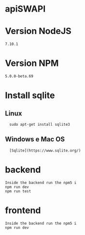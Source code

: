 # apiSWAPI
  # Version NodeJS
    7.10.1
  # Version NPM
    5.0.0-beta.69
  # Install sqlite
  ## Linux
      sudo apt-get install sqlite3
  ## Windows e Mac OS
      [Sqlite](https://www.sqlite.org/)
  # backend
    Inside the backend run the npm5 i
    npm run dev
    npm run test
  # frontend
    Inside the backend run the npm5 i
    npm run dev
